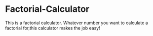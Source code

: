 # Factorial-Calculator

This is a factorial calculator.
Whatever number you want to calculate a factorial for,this calculator makes the job easy!
